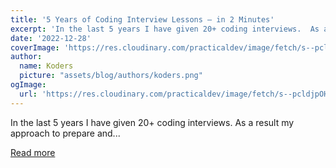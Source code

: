 ```yaml
---
title: '5 Years of Coding Interview Lessons — in 2 Minutes'
excerpt: 'In the last 5 years I have given 20+ coding interviews.  As a result my approach to prepare and...'
date: '2022-12-28'
coverImage: 'https://res.cloudinary.com/practicaldev/image/fetch/s--pcldjpOH--/c_imagga_scale,f_auto,fl_progressive,h_420,q_auto,w_1000/https://dev-to-uploads.s3.amazonaws.com/uploads/articles/o3ob2gnb9f5ospjokwx5.png'
author:
  name: Koders
  picture: "assets/blog/authors/koders.png"
ogImage:
  url: 'https://res.cloudinary.com/practicaldev/image/fetch/s--pcldjpOH--/c_imagga_scale,f_auto,fl_progressive,h_420,q_auto,w_1000/https://dev-to-uploads.s3.amazonaws.com/uploads/articles/o3ob2gnb9f5ospjokwx5.png'
---
```


In the last 5 years I have given 20+ coding interviews.  As a result my approach to prepare and...

[Read more](https://dev.to/codewithvoid/5-years-of-coding-interview-lessons-in-2-minutes-2gk7)
